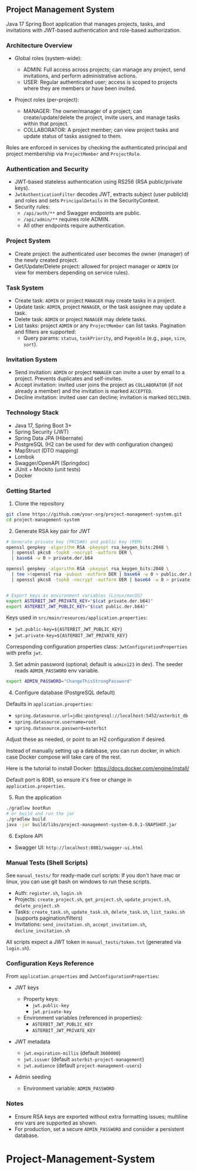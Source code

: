 ## Project Management System

Java 17 Spring Boot application that manages projects, tasks, and invitations with JWT-based authentication and role-based authorization.

### Architecture Overview

- Global roles (system-wide):
  - ADMIN: Full access across projects; can manage any project, send invitations, and perform administrative actions.
  - USER: Regular authenticated user; access is scoped to projects where they are members or have been invited.

- Project roles (per-project):
  - MANAGER: The owner/manager of a project; can create/update/delete the project, invite users, and manage tasks within that project.
  - COLLABORATOR: A project member; can view project tasks and update status of tasks assigned to them.

Roles are enforced in services by checking the authenticated principal and project membership via `ProjectMember` and `ProjectRole`.

### Authentication and Security

- JWT-based stateless authentication using RS256 (RSA public/private keys).
- `JwtAuthenticationFilter` decodes JWT, extracts subject (user publicId) and roles and sets `PrincipalDetails` in the SecurityContext.
- Security rules:
  - `/api/auth/**` and Swagger endpoints are public.
  - `/api/admin/**` requires role ADMIN.
  - All other endpoints require authentication.

### Project System

- Create project: the authenticated user becomes the owner (manager) of the newly created project.
- Get/Update/Delete project: allowed for project manager or `ADMIN` (or view for members depending on service rules).

### Task System

- Create task: `ADMIN` or project `MANAGER` may create tasks in a project.
- Update task: `ADMIN`, project `MANAGER`, or the task assignee may update a task.
- Delete task: `ADMIN` or project `MANAGER` may delete tasks.
- List tasks: project `ADMIN` or any `ProjectMember` can list tasks. Pagination and filters are supported:
  - Query params: `status`, `taskPriority`, and `Pageable` (e.g., `page`, `size`, `sort`).

### Invitation System

- Send invitation: `ADMIN` or project `MANAGER` can invite a user by email to a project. Prevents duplicates and self-invites.
- Accept invitation: invited user joins the project as `COLLABORATOR` (if not already a member) and the invitation is marked `ACCEPTED`.
- Decline invitation: invited user can decline; invitation is marked `DECLINED`.

### Technology Stack

- Java 17, Spring Boot 3+
- Spring Security (JWT)
- Spring Data JPA (Hibernate)
- PostgreSQL (H2 can be used for dev with configuration changes)
- MapStruct (DTO mapping)
- Lombok
- Swagger/OpenAPI (Springdoc)
- JUnit + Mockito (unit tests)
- Docker

### Getting Started

1) Clone the repository

```bash
git clone https://github.com/your-org/project-management-system.git
cd project-management-system
```

2) Generate RSA key pair for JWT

```bash
# Generate private key (PKCS#8) and public key (PEM)
openssl genpkey -algorithm RSA -pkeyopt rsa_keygen_bits:2048 \
  | openssl pkcs8 -topk8 -nocrypt -outform DER \
  | base64 -w 0 > private.der.b64

openssl genpkey -algorithm RSA -pkeyopt rsa_keygen_bits:2048 \
  | tee >(openssl rsa -pubout -outform DER | base64 -w 0 > public.der.b64) \
  | openssl pkcs8 -topk8 -nocrypt -outform DER | base64 -w 0 > private.der.b64


# Export keys as environment variables (Linux/macOS)
export ASTERBIT_JWT_PRIVATE_KEY="$(cat private.der.b64)"
export ASTERBIT_JWT_PUBLIC_KEY="$(cat public.der.b64)"
```

Keys used in `src/main/resources/application.properties`:

- `jwt.public-key=${ASTERBIT_JWT_PUBLIC_KEY}`
- `jwt.private-key=${ASTERBIT_JWT_PRIVATE_KEY}`

Corresponding configuration properties class: `JwtConfigurationProperties` with prefix `jwt`.

3) Set admin password (optional; default is `admin123` in dev). The seeder reads `ADMIN_PASSWORD` env variable.

```bash
export ADMIN_PASSWORD="ChangeThisStrongPassword"
```

4) Configure database (PostgreSQL default)

Defaults in `application.properties`:

- `spring.datasource.url=jdbc:postgresql://localhost:5452/asterbit_db`
- `spring.datasource.username=root`
- `spring.datasource.password=asterbit`

Adjust these as needed, or point to an H2 configuration if desired.
 
Instead of manually setting up a database, you can run docker, in which case
Docker compose will take care of the rest.

Here is the tutorial to install Docker:
https://docs.docker.com/engine/install/


Default port is 8081, so ensure it's free or change in `application.properties`.

5) Run the application

```bash
./gradlew bootRun
# or build and run the jar
./gradlew build
java -jar build/libs/project-management-system-0.0.1-SNAPSHOT.jar
```

6) Explore API

- Swagger UI: `http://localhost:8081/swagger-ui.html`

### Manual Tests (Shell Scripts)

See `manual_tests/` for ready-made curl scripts:
If you don't have mac or linux, you can use git bash on windows to run these scripts.

- Auth: `register.sh`, `login.sh`
- Projects: `create_project.sh`, `get_project.sh`, `update_project.sh`, `delete_project.sh`
- Tasks: `create_task.sh`, `update_task.sh`, `delete_task.sh`, `list_tasks.sh` (supports pagination/filters)
- Invitations: `send_invitation.sh`, `accept_invitation.sh`, `decline_invitation.sh`

All scripts expect a JWT token in `manual_tests/token.txt` (generated via `login.sh`).

### Configuration Keys Reference

From `application.properties` and `JwtConfigurationProperties`:

- JWT keys
  - Property keys:
    - `jwt.public-key`
    - `jwt.private-key`
  - Environment variables (referenced in properties):
    - `ASTERBIT_JWT_PUBLIC_KEY`
    - `ASTERBIT_JWT_PRIVATE_KEY`

- JWT metadata
  - `jwt.expiration-millis` (default `3600000`)
  - `jwt.issuer` (default `asterbit-project-management`)
  - `jwt.audience` (default `project-management-users`)

- Admin seeding
  - Environment variable: `ADMIN_PASSWORD`

### Notes

- Ensure RSA keys are exported without extra formatting issues; multiline env vars are supported as shown.
- For production, set a secure `ADMIN_PASSWORD` and consider a persistent database.

# Project-Management-System
